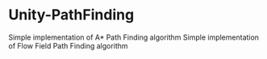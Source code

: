 # Unity-PathFinding
Simple implementation of A* Path Finding algorithm
Simple implementation of Flow Field Path Finding algorithm
